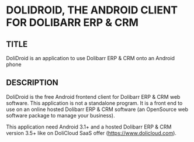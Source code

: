 # DOLIDROID, THE ANDROID CLIENT FOR DOLIBARR ERP & CRM

## TITLE
DoliDroid is an application to use Dolibarr ERP & CRM onto an Android phone

## DESCRIPTION
DoliDroid is the free Android frontend client for Dolibarr ERP & CRM web software.
This application is not a standalone program. It is a front end to use on an online hosted Dolibarr ERP & CRM software (an OpenSource web software package to manage your business).

This application need Android 3.1+ and a hosted Dolibarr ERP & CRM version 3.5+ like on DoliCloud SaaS offer (https://www.dolicloud.com).
